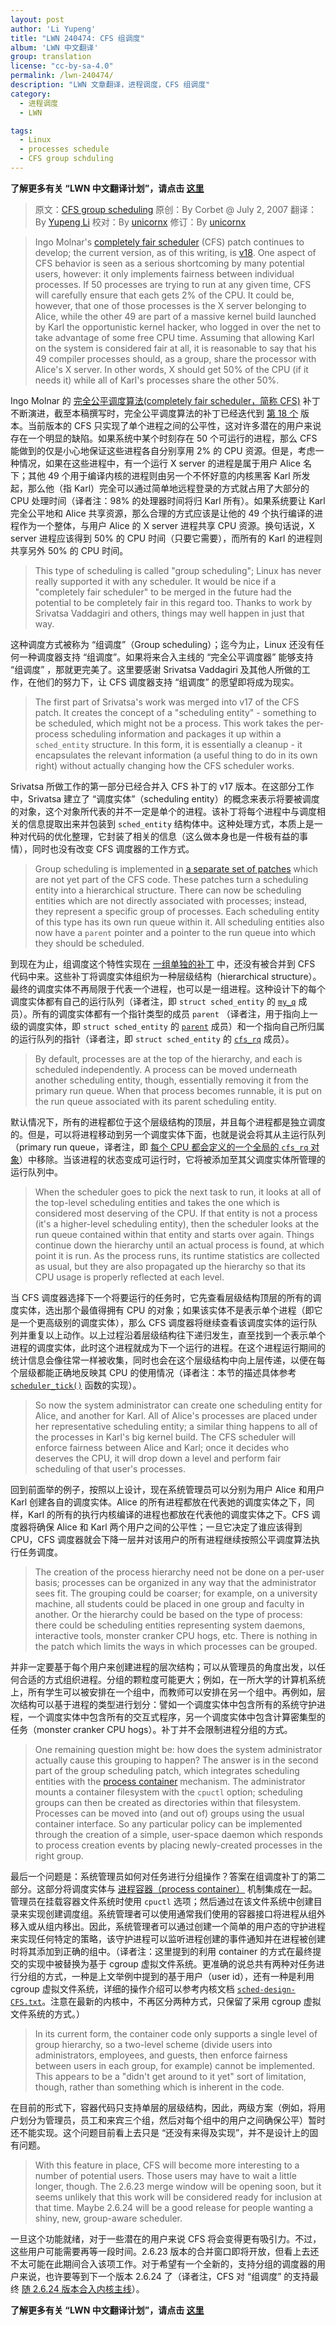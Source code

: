 ```yaml
---
layout: post
author: 'Li Yupeng'
title: "LWN 240474: CFS 组调度"
album: 'LWN 中文翻译'
group: translation
license: "cc-by-sa-4.0"
permalink: /lwn-240474/
description: "LWN 文章翻译，进程调度，CFS 组调度"
category:
  - 进程调度
  - LWN

tags:
  - Linux
  - processes schedule
  - CFS group schduling
---
```


**了解更多有关 “LWN 中文翻译计划”，请点击 [这里](/lwn/)**

> 原文：[CFS group scheduling](https://lwn.net/Articles/240474/)
> 原创：By Corbet @ July 2, 2007
> 翻译：By [Yupeng Li](https://github.com/linuxkoala)
> 校对：By [unicornx](https://github.com/unicornx)
> 修订：By [unicornx](https://github.com/unicornx)

> Ingo Molnar's [completely fair scheduler][2] (CFS) patch continues to develop; the current version, as of this writing, is [v18][3]. One aspect of CFS behavior is seen as a serious shortcoming by many potential users, however: it only implements fairness between individual processes. If 50 processes are trying to run at any given time, CFS will carefully ensure that each gets 2% of the CPU. It could be, however, that one of those processes is the X server belonging to Alice, while the other 49 are part of a massive kernel build launched by Karl the opportunistic kernel hacker, who logged in over the net to take advantage of some free CPU time. Assuming that allowing Karl on the system is considered fair at all, it is reasonable to say that his 49 compiler processes should, as a group, share the processor with Alice's X server. In other words, X should get 50% of the CPU (if it needs it) while all of Karl's processes share the other 50%.

Ingo Molnar 的 [完全公平调度算法(completely fair scheduler，简称 CFS)](/lwn-230574) 补丁不断演进，截至本稿撰写时，完全公平调度算法的补丁已经迭代到 [第 18 个][3] 版本。当前版本的 CFS 只实现了单个进程之间的公平性，这对许多潜在的用户来说存在一个明显的缺陷。如果系统中某个时刻存在 50 个可运行的进程，那么 CFS 能做到的仅是小心地保证这些进程各自分别享用 2% 的 CPU 资源。但是，考虑一种情况，如果在这些进程中，有一个运行 X server 的进程是属于用户 Alice 名下；其他 49 个用于编译内核的进程则由另一个不怀好意的内核黑客 Karl 所发起，那么他（指 Karl）完全可以通过简单地远程登录的方式就占用了大部分的 CPU 处理时间（译者注：98% 的处理器时间将归 Karl 所有）。如果系统要让 Karl 完全公平地和 Alice 共享资源，那么合理的方式应该是让他的 49 个执行编译的进程作为一个整体，与用户 Alice 的 X server 进程共享 CPU 资源。换句话说，X server 进程应该得到 50% 的 CPU 时间（只要它需要），而所有的 Karl 的进程则共享另外 50% 的 CPU 时间。

> This type of scheduling is called "group scheduling"; Linux has never really supported it with any scheduler. It would be nice if a "completely fair scheduler" to be merged in the future had the potential to be completely fair in this regard too. Thanks to work by Srivatsa Vaddagiri and others, things may well happen in just that way.

这种调度方式被称为 “组调度”（Group scheduling）；迄今为止，Linux 还没有任何一种调度器支持 “组调度”。如果将来合入主线的 “完全公平调度器” 能够支持 “组调度” ，那就更完美了。这里要感谢 Srivatsa Vaddagiri 及其他人所做的工作，在他们的努力下，让 CFS 调度器支持 “组调度” 的愿望即将成为现实。

> The first part of Srivatsa's work was merged into v17 of the CFS patch. It creates the concept of a "scheduling entity" - something to be scheduled, which might not be a process. This work takes the per-process scheduling information and packages it up within a `sched_entity` structure. In this form, it is essentially a cleanup - it encapsulates the relevant information (a useful thing to do in its own right) without actually changing how the CFS scheduler works.

Srivatsa 所做工作的第一部分已经合并入 CFS 补丁的 v17 版本。在这部分工作中，Srivatsa 建立了 “调度实体”（scheduling entity）的概念来表示将要被调度的对象，这个对象所代表的并不一定是单个的进程。该补丁将每个进程中与调度相关的信息提取出来并包装到 `sched_entity` 结构体中。这种处理方式，本质上是一种对代码的优化整理，它封装了相关的信息（这么做本身也是一件极有益的事情），同时也没有改变 CFS 调度器的工作方式。

> Group scheduling is implemented in [a separate set of patches][4] which are not yet part of the CFS code. These patches turn a scheduling entity into a hierarchical structure. There can now be scheduling entities which are not directly associated with processes; instead, they represent a specific group of processes. Each scheduling entity of this type has its own run queue within it. All scheduling entities also now have a `parent` pointer and a pointer to the run queue into which they should be scheduled.

到现在为止，组调度这个特性实现在 [一组单独的补丁][4] 中，还没有被合并到 CFS 代码中来。这些补丁将调度实体组织为一种层级结构（hierarchical structure）。最终的调度实体不再局限于代表一个进程，也可以是一组进程。这种设计下的每个调度实体都有自己的运行队列（译者注，即 `struct sched_entity` 的 [`my_q`][7] 成员）。所有的调度实体都有一个指针类型的成员 `parent` （译者注，用于指向上一级的调度实体，即 `struct sched_entity` 的 [`parent`][8] 成员）和一个指向自己所归属的运行队列的指针（译者注，即 `struct sched_entity` 的 [`cfs_rq`][9] 成员）。

> By default, processes are at the top of the hierarchy, and each is scheduled independently. A process can be moved underneath another scheduling entity, though, essentially removing it from the primary run queue. When that process becomes runnable, it is put on the run queue associated with its parent scheduling entity.

默认情况下，所有的进程都位于这个层级结构的顶层，并且每个进程都是独立调度的。但是，可以将进程移动到另一个调度实体下面，也就是说会将其从主运行队列（primary run queue，译者注，即 [每个 CPU 都会定义的一个全局的 `cfs_rq` 对象][10]）中移除。当该进程的状态变成可运行时，它将被添加至其父调度实体所管理的运行队列中。

> When the scheduler goes to pick the next task to run, it looks at all of the top-level scheduling entities and takes the one which is considered most deserving of the CPU. If that entity is not a process (it's a higher-level scheduling entity), then the scheduler looks at the run queue contained within that entity and starts over again. Things continue down the hierarchy until an actual process is found, at which point it is run. As the process runs, its runtime statistics are collected as usual, but they are also propagated up the hierarchy so that its CPU usage is properly reflected at each level.

当 CFS 调度器选择下一个将要运行的任务时，它先查看层级结构顶层的所有的调度实体，选出那个最值得拥有 CPU 的对象；如果该实体不是表示单个进程（即它是一个更高级别的调度实体），那么 CFS 调度器将继续查看该调度实体的运行队列并重复以上动作。以上过程沿着层级结构往下递归发生，直至找到一个表示单个进程的调度实体，此时这个进程就成为下一个运行的进程。在这个进程运行期间的统计信息会像往常一样被收集，同时也会在这个层级结构中向上层传递，以便在每个层级都能正确地反映其 CPU 的使用情况（译者注：本节的描述具体参考 [`scheduler_tick()`][11] 函数的实现）。

> So now the system administrator can create one scheduling entity for Alice, and another for Karl. All of Alice's processes are placed under her representative scheduling entity; a similar thing happens to all of the processes in Karl's big kernel build. The CFS scheduler will enforce fairness between Alice and Karl; once it decides who deserves the CPU, it will drop down a level and perform fair scheduling of that user's processes.

回到前面举的例子，按照以上设计，现在系统管理员可以分别为用户 Alice 和用户 Karl 创建各自的调度实体。Alice 的所有进程都放在代表她的调度实体之下，同样，Karl 的所有的执行内核编译的进程也都放在代表他的调度实体之下。CFS 调度器将确保 Alice 和 Karl 两个用户之间的公平性；一旦它决定了谁应该得到 CPU，CFS 调度器就会下降一层并对该用户的所有进程继续按照公平调度算法执行任务调度。

> The creation of the process hierarchy need not be done on a per-user basis; processes can be organized in any way that the administrator sees fit. The grouping could be coarser; for example, on a university machine, all students could be placed in one group and faculty in another. Or the hierarchy could be based on the type of process: there could be scheduling entities representing system daemons, interactive tools, monster cranker CPU hogs, etc. There is nothing in the patch which limits the ways in which processes can be grouped.

并非一定要基于每个用户来创建进程的层次结构；可以从管理员的角度出发，以任何合适的方式组织进程。分组的颗粒度可能更大；例如，在一所大学的计算机系统上，所有学生可以被安排在一个组中，而教师可以安排在另一个组中。再例如，层次结构可以基于进程的类型进行划分：譬如一个调度实体中包含所有的系统守护进程，一个调度实体中包含所有的交互式程序，另一个调度实体中包含计算密集型的任务（monster cranker CPU hogs）。补丁并不会限制进程分组的方式。

> One remaining question might be: how does the system administrator actually cause this grouping to happen? The answer is in the second part of the group scheduling patch, which integrates scheduling entities with the [process container][5] mechanism. The administrator mounts a container filesystem with the `cpuctl` option; scheduling groups can then be created as directories within that filesystem. Processes can be moved into (and out of) groups using the usual container interface. So any particular policy can be implemented through the creation of a simple, user-space daemon which responds to process creation events by placing newly-created processes in the right group.

最后一个问题是：系统管理员如何对任务进行分组操作？答案在组调度补丁的第二部分。这部分将调度实体与 [进程容器（process container）][5] 机制集成在一起。管理员在挂载容器文件系统时使用 `cpuctl` 选项；然后通过在该文件系统中创建目录来实现创建调度组。系统管理者可以使用通常我们使用的容器接口将进程从组外移入或从组内移出。因此，系统管理者可以通过创建一个简单的用户态的守护进程来实现任何特定的策略，该守护进程可以监听进程创建的事件通知并在进程被创建时将其添加到正确的组中。（译者注：这里提到的利用 container 的方式在最终提交的实现中被替换为基于 cgroup 虚拟文件系统。更准确的说总共有两种对任务进行分组的方式，一种是上文举例中提到的基于用户（user id），还有一种是利用 cgroup 虚拟文件系统，详细的操作介绍可以参考内核文档 [`sched-design-CFS.txt`][12]。注意在最新的内核中，不再区分两种方式，只保留了采用 cgroup 虚拟文件系统的方式。）

> In its current form, the container code only supports a single level of group hierarchy, so a two-level scheme (divide users into administrators, employees, and guests, then enforce fairness between users in each group, for example) cannot be implemented. This appears to be a "didn't get around to it yet" sort of limitation, though, rather than something which is inherent in the code.

在目前的形式下，容器代码只支持单层的层级结构，因此，两级方案（例如，将用户划分为管理员，员工和来宾三个组，然后对每个组中的用户之间确保公平）暂时还不能实现。这个问题目前看上去只是 “还没有来得及实现”，并不是设计上的固有问题。

> With this feature in place, CFS will become more interesting to a number of potential users. Those users may have to wait a little longer, though. The 2.6.23 merge window will be opening soon, but it seems unlikely that this work will be considered ready for inclusion at that time. Maybe 2.6.24 will be a good release for people wanting a shiny, new, group-aware scheduler.

一旦这个功能就绪，对于一些潜在的用户来说 CFS 将会变得更有吸引力。不过，这些用户可能需要再等一段时间。2.6.23 版本的合并窗口即将开放，但看上去还不太可能在此期间合入该项工作。对于希望有一个全新的，支持分组的调度器的用户来说，也许要等到下一个版本 2.6.24 了（译者注，CFS 对 “组调度” 的支持最终 [随 2.6.24 版本合入内核主线][13]）。

**了解更多有关 “LWN 中文翻译计划”，请点击 [这里](/lwn/)**

[1]: http://tinylab.org
[2]: https://lwn.net/Articles/230574/
[3]: https://lwn.net/Articles/239553/
[4]: https://lwn.net/Articles/239619/
[5]: https://lwn.net/Articles/236038/
[6]: https://lwn.net/Articles/239619/
[7]: https://elixir.bootlin.com/linux/v2.6.24/source/include/linux/sched.h#L913
[8]: https://elixir.bootlin.com/linux/v2.6.24/source/include/linux/sched.h#L909
[9]: https://elixir.bootlin.com/linux/v2.6.24/source/include/linux/sched.h#L911
[10]: https://elixir.bootlin.com/linux/v2.6.24/source/kernel/sched.c#L180
[11]: https://elixir.bootlin.com/linux/v2.6.24/source/kernel/sched.c#L3476
[12]: https://elixir.bootlin.com/linux/v2.6.24/source/Documentation/sched-design-CFS.txt
[13]: https://kernelnewbies.org/Linux_2_6_24#CFS_improvements
